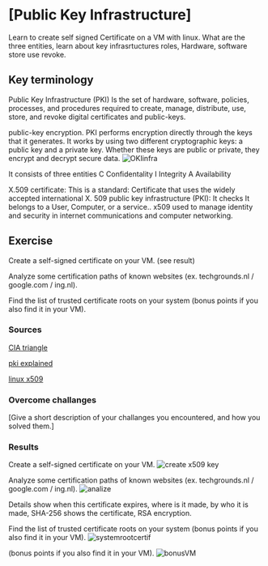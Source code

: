 # [Public Key Infrastructure]
Learn to create self signed Certificate on a VM with linux. 
What are the three entities, learn about key infrasrtuctures roles, Hardware, software store use revoke.

## Key terminology
Public Key Infrastructure (PKI)
Is the set of hardware, software, policies, processes, and procedures required to create, manage, distribute, use, store, and revoke digital certificates and public-keys.

public-key encryption.
PKI performs encryption directly through the keys that it generates. It works by using two different cryptographic keys: a public key and a private key. Whether these keys are public or private, they encrypt and decrypt secure data.
![OKIinfra](../00_includes/PKI%20infra.png)


It consists of three entities
C Confidentality
I Integrity
A Availability

X.509 certificate: This is a standard: Certificate that uses the widely accepted international X. 509 public key infrastructure (PKI):
It checks  It belongs to a User, Computer, or a service.. x509 used to manage identity and security in internet communications and computer networking.

## Exercise
Create a self-signed certificate on your VM. (see result)

Analyze some certification paths of known websites (ex. techgrounds.nl / google.com / ing.nl).

Find the list of trusted certificate roots on your system (bonus points if you also find it in your VM).

### Sources
[CIA triangle](https://www.youtube.com/watch?v=o9JGsIMNq5o)

[pki explained](https://www.youtube.com/watch?v=Z4wMVf0M8-g)

[linux x509](https://devopscube.com/create-self-signed-certificates-openssl/)
 
### Overcome challanges
[Give a short description of your challanges you encountered, and how you solved them.]

### Results
Create a self-signed certificate on your VM.
![create x509 key](../00_includes/x509%20key.png)

Analyze some certification paths of known websites (ex. techgrounds.nl / google.com / ing.nl).
![analize](../00_includes/Analyze%20path.png)

Details show when this certificate expires, where is it made, by who it is made, SHA-256 shows the certificate, RSA encryption. 

Find the list of trusted certificate roots on your system (bonus points if you also find it in your VM).
![systemrootcertif](../00_includes/Systemroots.png)

(bonus points if you also find it in your VM).
![bonusVM](../00_includes/BonusVM.png)




